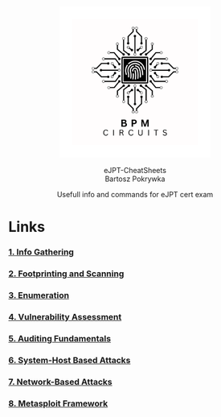 <p align="center">
    <img src="LogoBiggerBW.png" alt="BPM Circuits" width="300" />
</p>

<p align="center">
  eJPT-CheatSheets<br>
  Bartosz Pokrywka
</p>

<p align="center">
    Usefull info and commands for eJPT cert exam
</p>

# Links
### [1. Info Gathering](1.Info%20Gathering.md)
### [2. Footprinting and Scanning](2.Footprinting%20and%20Scanning.md)
### [3. Enumeration](3.Enumeration.md)
### [4. Vulnerability Assessment](4.Vulnerability%20Assessment.md)
### [5. Auditing Fundamentals](4.Vulnerability%20Assessment.md)
### [6. System-Host Based Attacks](6.System-Host%20Based%20Attacks.md)
### [7. Network-Based Attacks](7.Network-Based%20Attacks.md)
### [8. Metasploit Framework](8.Metasploit%20Framework.md)